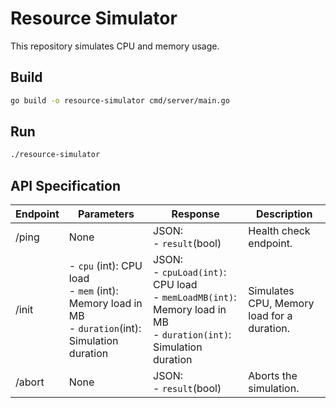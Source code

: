 # Resource Simulator

This repository simulates CPU and memory usage.

## Build

```bash
go build -o resource-simulator cmd/server/main.go
```

## Run

```bash
./resource-simulator
```

## API Specification

| Endpoint | Parameters                                                                                             | Response                                                                                                                   | Description                                |
| -------- | ------------------------------------------------------------------------------------------------------ | -------------------------------------------------------------------------------------------------------------------------- | ------------------------------------------ |
| /ping    | None                                                                                                   | JSON:<br> - `result`(bool)                                                                                                 | Health check endpoint.                     |
| /init    | - `cpu` (int): CPU load <br>- `mem` (int): Memory load in MB<br>- `duration`(int): Simulation duration | JSON:<br> - `cpuLoad(int)`: CPU load <br> - `memLoadMB(int)`: Memory load in MB<br> - `duration(int)`: Simulation duration | Simulates CPU, Memory load for a duration. |
| /abort   | None                                                                                                   | JSON:<br> - `result`(bool)                                                                                                 | Aborts the simulation.                     |
